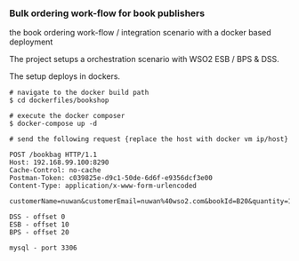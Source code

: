 ### Bulk ordering work-flow for book publishers

the book ordering work-flow / integration scenario with a docker based deployment

The project setups a orchestration scenario with WSO2 ESB / BPS & DSS. 

The setup deploys in dockers. 
```
# navigate to the docker build path
$ cd dockerfiles/bookshop
```

```
# execute the docker composer
$ docker-compose up -d
```

```
# send the following request {replace the host with docker vm ip/host}

POST /bookbag HTTP/1.1
Host: 192.168.99.100:8290
Cache-Control: no-cache
Postman-Token: c039825e-d9c1-50de-6d6f-e9356dcf3e00
Content-Type: application/x-www-form-urlencoded

customerName=nuwan&customerEmail=nuwan%40wso2.com&bookId=B20&quantity=10
```

```
DSS - offset 0 
ESB - offset 10
BPS - offset 20

mysql - port 3306
```